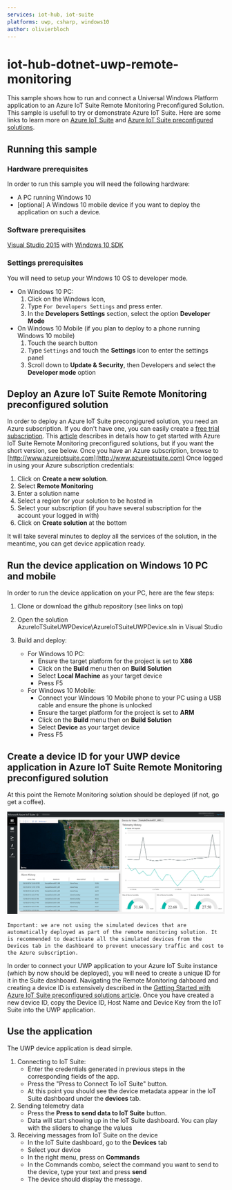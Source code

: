 ```yaml
---
services: iot-hub, iot-suite
platforms: uwp, csharp, windows10
author: olivierbloch
---
```


# iot-hub-dotnet-uwp-remote-monitoring

This sample shows how to run and connect a Universal Windows Platform application to an Azure IoT Suite Remote Monitoring Preconfigured Solution.
This sample is usefull to try or demonstrate Azure IoT Suite. Here are some links to learn more on [Azure IoT Suite](https://azure.microsoft.com/en-us/documentation/suites/iot-suite/) and [Azure IoT Suite preconfigured solutions](https://azure.microsoft.com/en-us/documentation/articles/iot-suite-what-are-preconfigured-solutions/).

## Running this sample
### Hardware prerequisites

In order to run this sample you will need the following hardware:

   - A PC running Windows 10
   - [optional] A Windows 10 mobile device if you want to deploy the application on such a device.

### Software prerequisites

[Visual Studio 2015](https://www.visualstudio.com/) with [Windows 10 SDK](https://dev.windows.com/en-US/downloads/windows-10-sdk)

### Settings prerequisites

You will need to setup your Windows 10 OS to developer mode.

   - On Windows 10 PC:
      1. Click on the Windows Icon, 
      1. Type `For Developers Settings` and press enter.
      1. In the **Developers Settings** section, select the option **Developer Mode**
   - On Windows 10 Mobile (if you plan to deploy to a phone running Windows 10 mobile)
      1. Touch the search button
      1. Type `Settings` and touch the **Settings** icon to enter the settings panel
      1. Scroll down to **Update & Security**, then Developers and select the **Developer mode** option

## Deploy an Azure IoT Suite Remote Monitoring preconfigured solution

In order to deploy an Azure IoT Suite precongigured solution, you need an Azure subscription. If you don't have one, you can easily create a [free trial subscription](https://azure.microsoft.com/en-us/free/).
This [article](https://azure.microsoft.com/en-us/documentation/articles/iot-suite-getstarted-preconfigured-solutions/) describes in details how to get started with Azure IoT Suite Remote Monitoring preconfigured solutions, but if you want the short version, see below.
Once you have an Azure subscription, browse to [http://www.azureiotsuite.com](http://www.azureiotsuite.com)
Once logged in using your Azure subscription credentials:

   1. Click on **Create a new solution**.
   1. Select **Remote Monitoring**
   1. Enter a solution name
   1. Select a region for your solution to be hosted in
   1. Select your subscription (if you have several subscription for the account your logged in with)
   1. Click on **Create solution** at the bottom

It will take several minutes to deploy all the services of the solution, in the meantime, you can get device application ready.

## Run the device application on Windows 10 PC and mobile

In order to run the device application on your PC, here are the few steps:

1. Clone or download the github repository (see links on top)

1. Open the solution AzureIoTSuiteUWPDevice\AzureIoTSuiteUWPDevice.sln in Visual Studio

1. Build and deploy:
   - For Windows 10 PC:
      - Ensure the target platform for the project is set to **X86**
      - Click on the **Build** menu then on **Build Solution**
      - Select **Local Machine** as your target device
      - Press F5
   - For Windows 10 Mobile:
      - Connect your Windows 10 Mobile phone to your PC using a USB cable and ensure the phone is unlocked
      - Ensure the target platform for the project is set to **ARM**
      - Click on the **Build** menu then on **Build Solution**
      - Select **Device** as your target device
      - Press F5

## Create a device ID for your UWP device application in Azure IoT Suite Remote Monitoring preconfigured solution

At this point the Remote Monitoring solution should be deployed (if not, go get a coffee).

![](https://raw.githubusercontent.com/Azure-Samples/iot-hub-dotnet-uwp-remote-monitoring/master/Media/IoTSuiteSolution.PNG)

```
Important: we are not using the simulated devices that are automatically deployed as part of the remote monitoring solution. It is recommended to deactivate all the simulated devices from the Devices tab in the dashboard to prevent unecessary traffic and cost to the Azure subscription.
```

In order to connect your UWP application to your Azure IoT Suite instance (which by now should be deployed), you will need to create a unique ID for it in the Suite dashboard.
Navigating the Remote Monitoring dahboard and creating a device ID is extensively described in the [Getting Started with Azure IoT Suite preconfigured solutions article](https://azure.microsoft.com/en-us/documentation/articles/iot-suite-getstarted-preconfigured-solutions/).
Once you have created a new device ID, copy the Device ID, Host Name and Device Key from the IoT Suite into the UWP application.

## Use the application

The UWP device application is dead simple.

   1. Connecting to IoT Suite:
      - Enter the credentials generated in previous steps in the corresponding fields of the app.
      - Press the "Press to Connect To IoT Suite" button.
      - At this point you should see the device metadata appear in the IoT Suite dashboard under the **devices** tab.
   1. Sending telemetry data
      - Press the **Press to send data to IoT Suite** button.
      - Data will start showing up in the IoT Suite dashboard. You can play with the sliders to change the values
   1. Receiving messages from IoT Suite on the device
      - In the IoT Suite dashboard, go to the **Devices** tab
      - Select your device
      - In the right menu, press on **Commands**
      - In the Commands combo, select the command you want to send to the device, type your text and press **send**
      - The device should display the message.

